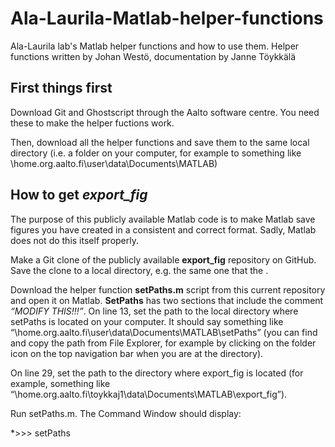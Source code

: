 # Ala-Laurila-Matlab-helper-functions
Ala-Laurila lab's Matlab helper functions and how to use them. Helper functions written by Johan Westö, documentation by Janne Töykkälä

## First things first
Download Git and Ghostscript through the Aalto software centre. You need these to make the helper fuctions work.

Then, download all the helper functions and save them to the same local directory (i.e. a folder on your computer, for example to something like \\home.org.aalto.fi\user\data\Documents\MATLAB)

## How to get *export_fig*
The purpose of this publicly available Matlab code is to make Matlab save figures you have created in a consistent and correct format. Sadly, Matlab does not do this itself properly.

Make a Git clone of the publicly available **export_fig** repository on GitHub.
Save the clone to a local directory, e.g. the same one that the .
 
Download the helper function **setPaths.m** script from this current repository and open it on Matlab.
**SetPaths** has two sections that include the comment *“MODIFY THIS!!!”*.
On line 13, set the path to the local directory where setPaths is located on your computer.
It should say something like “\\home.org.aalto.fi\user\data\Documents\MATLAB\setPaths”
(you can find and copy the path from File Explorer, for example by clicking on the folder icon on the top navigation bar when you are at the directory).

On line 29, set the path to the directory where export_fig is located
(for example, something like “\\home.org.aalto.fi\toykkaj1\data\Documents\MATLAB\export_fig”).

Run setPaths.m. The Command Window should display: 

 *>>> setPaths
 >>>
